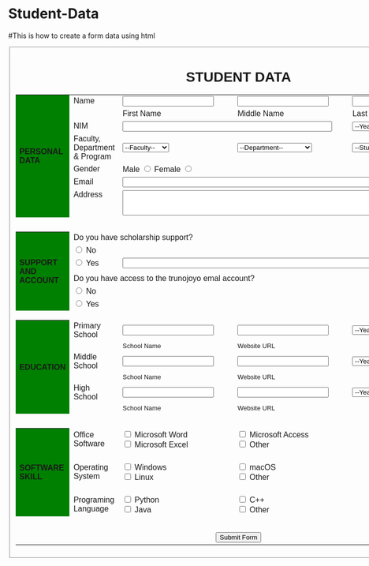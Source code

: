 # Student-Data
#This is how to create a form data using html

<!DOCTYPE html>
<html>
	<head>
		<title>How to create a form</title>
	</head>
	<body>
		<fieldset>
			<h1 align="center"><font face="arial">STUDENT DATA</font></h1>
			<table border="0" align="center" cellspacing="2" cellpadding="">
				<tr>
					<th rowspan="7" bgcolor="green" width="14" align="left"><font face="arial">PERSONAL DATA</font></th>
					<td><font face="arial">Name</font></td>
					<td><input type="text" name="name" id="fName"></td>
					<td><input type="text" name="name" id="mName"></td>
					<td><input type="text" name="name" id="lName"></td>
				</tr>
				<tr>
					<td></td>
					<td><label for="fName"><font face="arial">First Name</font></label></td>
					<td><label for="mName"><font face="arial">Middle Name</font></label></td>
					<td><label for="lName"><font face="arial">Last Name</font></label></td>
				</tr>
				<tr>
					<td><font face="arial">NIM</font></td>
					<td colspan="2"><input type="text" name="NIM" size="50"></td>
					<td>
						<select id="Year" name="Year">
							<option value="1">--Year of University Entrance--</option>
							<option value="2">2014</option>
							<option value="3">2015</option>
							<option value="4">2016</option>
							<option value="5">2017</option>
							<option value="6">2018</option>
							<option value="7">2019</option>
							<option value="8">2020</option>
						</select>
					</td>
				</tr>
				<tr>
					<td><font face="arial">Faculty, Department & Program</font></td>
					<td>
						<select id="Faculty" name="Faculty">
							<option value="1">--Faculty--</option>
							<option value="2">Engineering</option>
							<option value="3">Law</option>
							<option value="4">Economics</option>
						</select>
					</td>
					<td>
						<select id="Department" name="Department">
							<option value="1">--Department--</option>
							<option value="2">Informatics</option>
							<option value="3">Industrial Engineering</option>
							<option value="4">Electrical Engineering</option>
						</select>
					</td>
					<td>
						<select id="Program" name="Program">
							<option value="1">--Study Program--</option>
							<option value="2">Informatics</option>
							<option value="3">Infomation System</option>
							<option value="4">Industrial Engineering</option>
							<option value="5">Mechanical Engineering</option>
							<option value="6">Mechatronics Engineering</option>
							<option value="7">Electrical Engineering</option>
						</select>
					</td>
				</tr>
				<tr>
					<td><font face="arial">Gender</font></td>
					<td>
						<label for="male"><font face="arial">Male</font></label>
						<input name="gender" id="male" type="radio">
						<label for="female"><font face="arial">Female</font></label>
						<input name="gender" id="female" type="radio">
					</td>
				</tr>
				<tr>
                    <td>
                        <font face="arial">Email</font>
                    </td>
                    <td colspan="3"><input type="text" name="Email" size="80"></td>
                </tr>
                <tr>
                    <td valign="top">
                        <font face="arial">Address</font>
                    </td>
                    <td colspan="3"><textarea name="address" cols="82" rows="3"></textarea></td>
                </tr>
                <tr>
                    <td height="30"></td>
                </tr>
                <tr>
                    <th rowspan="7" bgcolor="green" align="left">
                        <font face="arial">SUPPORT AND ACCOUNT</font>
                    </th>
                    <td colspan="4">
                        <font face="arial">Do you have scholarship support?</font>
                    </td>
                </tr>
                <tr>
                    <td>
                        <input type="radio" name="support" id="s_no">
                        <label for="s_no">
                            <font face="arial">No</font>
                        </label>
                    </td>
                </tr>
                <tr>
                    <td>
                        <input type="radio" name="support" id="s_yes">
                        <label for="s_yes">
                            <font face="arial">Yes</font>
                        </label>
                    </td>
                    <td colspan="3">
                        <input type="text" size="80">
                    </td>
                </tr>
                <tr>
                    <td></td>
                </tr>
                <tr>
                    <td colspan="4">
                        <font face="arial">Do you have access to the trunojoyo emal account?</font>
                    </td>
                </tr>
                <tr>
                    <td>
                        <input type="radio" name="access" id="a_no">
                        <label for="a_no">
                            <font face="arial">No</font>
                        </label>
                    </td>
                </tr>
                <tr>
                    <td>
                        <input type="radio" name="access" id="a_yes">
                        <label for="a_yes">
                            <font face="arial">Yes</font>
                        </label>
                    </td>
                </tr>
                <tr>
                    <td height="20"></td>
                </tr>
                <tr>
                    <th rowspan="6" bgcolor="green" align="left">
                        <font face="arial">EDUCATION</font>
                    </th>
                    <td>
                        <font face="arial">Primary School</font>
                    </td>
                    <td><input type="text" id="p_school"></td>
                    <td><input type="text" id="p_url"></td>
                    <td><select name="p_year" id="p_year">
                            <option value="1">--Year of Graduate--</option>
                            <option value="2">2008</option>
                            <option value="3">2009</option>
                            <option value="4">2010</option>
                            <option value="5">2011</option>
                            <option value="6">2012</option>
                            <option value="7">2013</option>
                            <option value="8">2014</option>
                        </select></td>
                </tr>
                <tr>
                    <td></td>
                    <td><label for="p_school">
                            <font face="arial" size="2">School Name</font>
                        </label></td>
                    <td><label for="p_url">
                            <font face="arial" size="2">Website URL</font>
                        </label></td>
                </tr>
                <tr>
                    <td>
                        <font face="helvetica">Middle School</font>
                    </td>
                    <td><input type="text" id="m_school"></td>
                    <td><input type="text" id="m_url"></td>
                    <td><select name="m_year" id="m_year">
                            <option value="1">--Year of Graduate--</option>
                            <option value="2">2011</option>
                            <option value="3">2012</option>
                            <option value="4">2013</option>
                            <option value="5">2014</option>
                            <option value="6">2015</option>
                            <option value="7">2016</option>
                            <option value="8">2017</option>
                        </select></td>
                </tr>
                <tr>
                    <td></td>
                    <td><label for="m_school">
                            <font face="arial" size="2">School Name</font>
                        </label></td>
                    <td><label for="m_url">
                            <font face="arial" size="2">Website URL</font>
                        </label></td>
                </tr>
                <tr>
                    <td>
                        <font face="arial">High School</font>
                    </td>
                    <td><input type="text" id="h_school"></td>
                    <td><input type="text" id="h_url"></td>
                    <td><select name="h_year" id="h_year">
                            <option value="1">--Year of Graduate--</option>
                            <option value="2">2014</option>
                            <option value="3">2015</option>
                            <option value="4">2016</option>
                            <option value="5">2017</option>
                            <option value="6">2018</option>
                            <option value="7">2019</option>
                            <option value="8">2020</option>
                        </select></td>
                </tr>
                <tr>
                    <td></td>
                    <td><label for="h_school">
                            <font face="arial" size="2">School Name</font>
                        </label></td>
                    <td><label for="h_url">
                            <font face="arial" size="2">Website URL</font>
                        </label></td>
                </tr>
                <tr>
                    <td height="30"></td>
                </tr>
                <tr>
                    <th rowspan="5" bgcolor="green" align="left">
                        <font face="arial">SOFTWARE SKILL</font>
                    </th>
                    <td>
                        <font face="arial">Office Software</font>
                    </td>
                    <td>
                        <input type="checkbox" name="software" id="m_word">
                        <label for="m_word">
                            <font face="arial">Microsoft Word</font>
                        </label>
                        <br>
                        <input type="checkbox" name="software" id="m_excel">
                        <label for="m_excel">
                            <font face="arial">Microsoft Excel</font>
                        </label>
                    </td>
                    <td>
                        <input type="checkbox" name="software" id="m_access">
                        <label for="m_access">
                            <font face="arial">Microsoft Access</font>
                        </label>
                        <br>
                        <input type="checkbox" name="software" id="other_software">
                        <label for="other_software">
                            <font face="arial">Other</font>
                        </label>
                    </td>
                </tr>
                <tr>
                    <td height="20"></td>
                </tr>
                <tr>
                    <td>
                        <font face="arial">Operating System</font>
                    </td>
                    <td>
                        <input type="checkbox" name="system" id="windows">
                        <label for="windows">
                            <font face="arial">Windows</font>
                        </label>
                        <br>
                        <input type="checkbox" name="system" id="linux">
                        <label for="linux">
                            <font face="arial">Linux</font>
                        </label>
                    </td>
                    <td>
                        <input type="checkbox" name="system" id="macos">
                        <label for="macos">
                            <font face="arial">macOS</font>
                        </label>
                        <br>
                        <input type="checkbox" name="system" id="other_sytem">
                        <label for="other_sytem">
                            <font face="arial">Other</font>
                        </label>
                    </td>
                </tr>
                <tr>
                    <td height="20"></td>
                </tr>
                <tr>
                    <td>
                        <font face="arial">Programing Language</font>
                    </td>
                    <td>
                        <input type="checkbox" name="language" id="python">
                        <label for="python">
                            <font face="arial">Python</font>
                        </label>
                        <br>
                        <input type="checkbox" name="language" id="java">
                        <label for="java">
                            <font face="arial">Java</font>
                        </label>
                    </td>
                    <td>
                        <input type="checkbox" name="language" id="c_plus">
                        <label for="c_plus">
                            <font face="arial">C++</font>
                        </label>
                        <br>
                        <input type="checkbox" name="language" id="other_language">
                        <label for="other_language">
                            <font face="arial">Other</font>
                        </label>
                    </td>
                </tr>
                <tr>
                    <td height="30"></td>
                </tr>
                <tr>
                    <td colspan="5" align="center">
                        <input type="submit" value="Submit Form">
                    </td>
                </tr>
			</table>
		</fieldset>
	</body>
</html>
